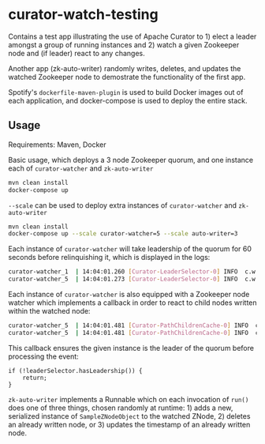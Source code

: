 # curator-watch-testing

Contains a test app illustrating the use of Apache Curator to 1) elect a leader amongst a group of running instances and 2) watch a given Zookeeper node and (if leader) react to any changes.

Another app (zk-auto-writer) randomly writes, deletes, and updates the watched Zookeeper node to demostrate the functionality of the first app.

Spotify's `dockerfile-maven-plugin` is used to build Docker images out of each application, and docker-compose is used to deploy the entire stack.

## Usage

Requirements: Maven, Docker

Basic usage, which deploys a 3 node Zookeeper quorum, and one instance each of `curator-watcher` and `zk-auto-writer` 

```bash
mvn clean install
docker-compose up
```

`--scale` can be used to deploy extra instances of `curator-watcher` and `zk-auto-writer`

```bash
mvn clean install
docker-compose up --scale curator-watcher=5 --scale auto-writer=3
```

Each instance of `curator-watcher` will take leadership of the quorum for 60 seconds before relinquishing it, which is displayed in the logs:

```bash
curator-watcher_1  | 14:04:01.260 [Curator-LeaderSelector-0] INFO  c.w.c.ZookeeperLeadershipManager: [8c92cc99d5a5] relinquishing leadership...
curator-watcher_5  | 14:04:01.273 [Curator-LeaderSelector-0] INFO  c.w.c.ZookeeperLeadershipManager: [8ff16e1c0aa9] taking leadership of zookeeper quorum.
```

Each instance of `curator-watcher` is also equipped with a Zookeeper node watcher which implements a callback in order to react to child nodes written within the watched node:

```bash
curator-watcher_5  | 14:04:01.481 [Curator-PathChildrenCache-0] INFO  c.w.c.ZookeeperLeadershipManager: CHILD_UPDATED: 67b21275-ce11-4051-afce-8f4a4b6207f8
curator-watcher_5  | 14:04:01.481 [Curator-PathChildrenCache-0] INFO  c.w.c.ZookeeperLeadershipManager: Node data: {"id":"/67b21275-ce11-4051-afce-8f4a4b6207f8","timestamp":1570716241467,"hostname":"dc61baba1b97"}
```

This callback ensures the given instance is the leader of the quorum before processing the event:

```
if (!leaderSelector.hasLeadership()) {
    return;
}
```

`zk-auto-writer` implements a Runnable which on each invocation of `run()` does one of three things, chosen randomly at runtime: 1) adds a new, serialized instance of `SampleZNodeObject` to the watched ZNode, 2) deletes an already written node, or 3) updates the timestamp of an already written node.